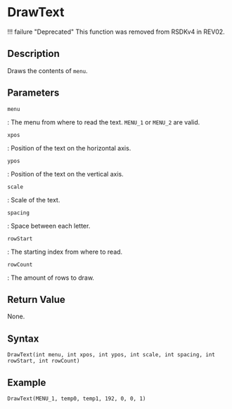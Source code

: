 # DrawText

!!! failure "Deprecated"
    This function was removed from RSDKv4 in REV02.

## Description
Draws the contents of `menu`.

## Parameters
`menu`

:   The menu from where to read the text. `MENU_1` or `MENU_2` are valid.

`xpos`

:   Position of the text on the horizontal axis.

`ypos`

:   Position of the text on the vertical axis.

`scale`

:   Scale of the text.

`spacing`

:   Space between each letter.

`rowStart`

:   The starting index from where to read.

`rowCount`

:   The amount of rows to draw.

## Return Value
None.

## Syntax
```
DrawText(int menu, int xpos, int ypos, int scale, int spacing, int rowStart, int rowCount)
```

## Example
```
DrawText(MENU_1, temp0, temp1, 192, 0, 0, 1)
```
